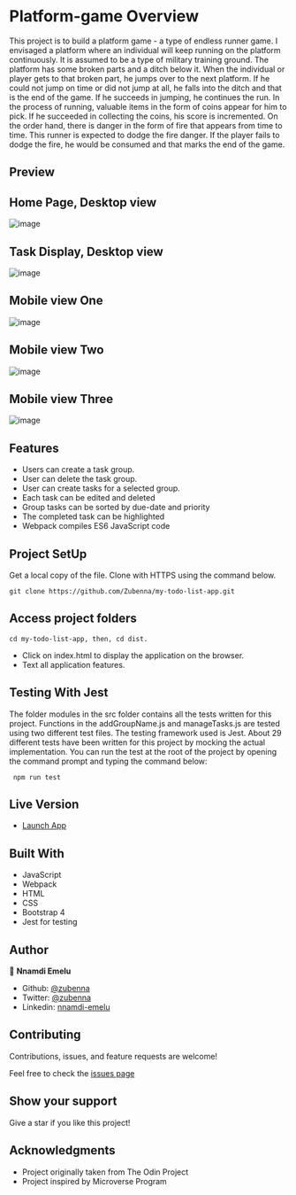 # Platform-game Overview

This project is to build a platform game - a type of endless runner game. I envisaged a platform where an individual will keep running on the platform continuously. It is assumed to be a type of military training ground. The platform has some broken parts and a ditch below it. When the individual or player gets to that broken part, he jumps over to the next platform. If he could not jump on time or did not jump at all, he falls into the ditch and that is the end of the game. If he succeeds in jumping, he continues the run. In the process of running, valuable items in the form of coins appear for him to pick. If he succeeded in collecting the coins, his score is incremented. On the order hand, there is danger in the form of fire that appears from time to time. This runner is expected to dodge the fire danger. If the player fails to dodge the fire, he would be consumed and that marks the end of the game.

## Preview

## Home Page, Desktop view
![image](images/desktop-form.png)

## Task Display, Desktop view
![image](images/desktop-tasks.png)

## Mobile view One
![image](images/mobile-view-one.png)

## Mobile view Two
![image](images/mobile-view-two.png)

## Mobile view Three
![image](images/mobile-view-three.png)


## Features 

- Users can create a task group.
- User can delete the task group. 
- User can create tasks for a selected group.
- Each task can be edited and deleted
- Group tasks can be sorted by due-date and priority
- The completed task can be highlighted
- Webpack compiles ES6 JavaScript code

## Project SetUp

Get a local copy of the file. Clone with HTTPS using the command below.

```
git clone https://github.com/Zubenna/my-todo-list-app.git
```
## Access project folders 
```
cd my-todo-list-app, then, cd dist.
```
- Click on index.html to display the application on the browser.
- Text all application features.

## Testing With Jest
The folder modules in the src folder contains all the tests written for this project. Functions in the addGroupName.js and manageTasks.js are tested using two different test files. The testing framework used is Jest. About 29 different tests have been written for this project by mocking the actual implementation. You can run the test at the root of the project by opening the command prompt and typing the command below:
```
 npm run test
``` 
## Live Version
- [Launch App](https://zubenna.github.io/my-todo-list-app/)

## Built With
- JavaScript
- Webpack
- HTML
- CSS
- Bootstrap 4
- Jest for testing

## Author

👤 **Nnamdi Emelu**
- Github: [@zubenna](https://github.com/zubenna)
- Twitter: [@zubenna](https://twitter.com/zubenna)
- Linkedin: [nnamdi-emelu](https://www.linkedin.com/in/nnamdi-emelu/)

##  Contributing

Contributions, issues, and feature requests are welcome!

Feel free to check the [issues page](https://github.com/Zubenna/my-todo-list-app/issues)

## Show your support

Give a star if you like this project!

## Acknowledgments
- Project originally taken from The Odin Project
- Project inspired by Microverse Program